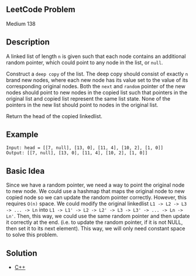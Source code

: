 ## LeetCode Problem
Medium 138

## Description
A linked list of length `n` is given such that each node contains an additional random pointer, which could point to any node in the list, or `null`.

Construct a `deep copy` of the list. The deep copy should consist of exactly `n` brand new nodes, where each new node has its value set to the value of its corresponding original nodes. Both the `next` and `random` pointer of the new nodes should point to new nodes in the copied list such that pointers in the original list and copied list represent the same list state. None of the pointers in the new list should point to nodes in the original list.

Return the head of the copied linkedlist.

## Example
```
Input: head = [[7, null], [13, 0], [11, 4], [10, 2], [1, 0]]
Output: [[7, null], [13, 0], [11, 4], [10, 2], [1, 0]]
```

## Basic Idea
Since we have a random pointer, we need a way to point the original node to new node. We could use a hashmap that maps the original node to new copied node so we can update the random pointer correctly. However, this requires `O(n)` space. We could modify the original linkedlist `L1 -> L2 -> L3 -> ... -> Ln` into `L1 -> L1' -> L2 -> L2' -> L3 -> L3' -> ... -> Ln -> Ln'`. Then, this way, we could use the same random pointer and then update it correctly at the end. (i.e. to update the random pointer, if it is not NULL, then set it to its next element). This way, we will only need constant space to solve this problem.

## Solution
- [C++](./solution.cpp)